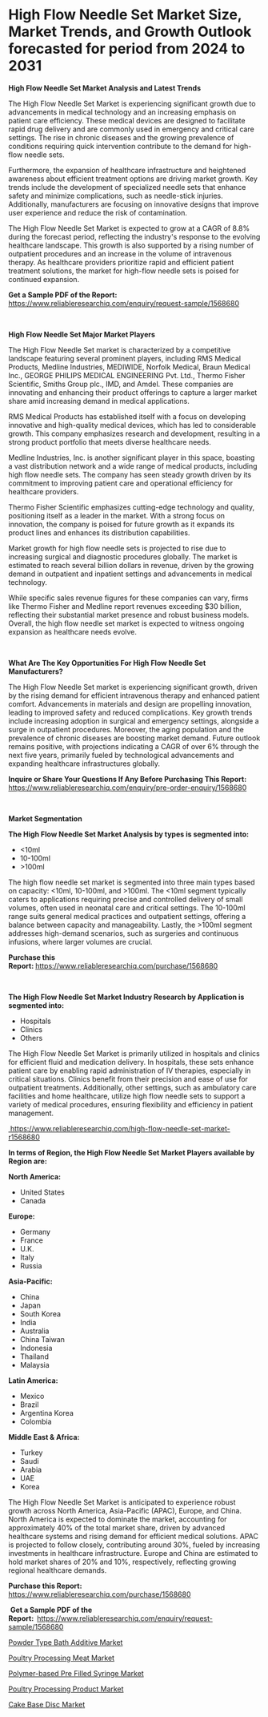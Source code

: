 <p><h1>High Flow Needle Set Market Size, Market Trends, and Growth Outlook forecasted for period from 2024 to 2031</h1></p><p><strong>High Flow Needle Set Market Analysis and Latest Trends</strong></p>
<p><p>The High Flow Needle Set Market is experiencing significant growth due to advancements in medical technology and an increasing emphasis on patient care efficiency. These medical devices are designed to facilitate rapid drug delivery and are commonly used in emergency and critical care settings. The rise in chronic diseases and the growing prevalence of conditions requiring quick intervention contribute to the demand for high-flow needle sets.</p><p>Furthermore, the expansion of healthcare infrastructure and heightened awareness about efficient treatment options are driving market growth. Key trends include the development of specialized needle sets that enhance safety and minimize complications, such as needle-stick injuries. Additionally, manufacturers are focusing on innovative designs that improve user experience and reduce the risk of contamination.</p><p>The High Flow Needle Set Market is expected to grow at a CAGR of 8.8% during the forecast period, reflecting the industry's response to the evolving healthcare landscape. This growth is also supported by a rising number of outpatient procedures and an increase in the volume of intravenous therapy. As healthcare providers prioritize rapid and efficient patient treatment solutions, the market for high-flow needle sets is poised for continued expansion.</p></p>
<p><strong>Get a Sample PDF of the Report:&nbsp;</strong> <a href="https://www.reliableresearchiq.com/enquiry/request-sample/1568680?utm_campaign=1137&utm_medium=2&utm_source=Github&utm_content=ia&utm_term=14102024&utm_id=high-flow-needle-set">https://www.reliableresearchiq.com/enquiry/request-sample/1568680</a></p>
<p>&nbsp;</p>
<p><strong>High Flow Needle Set Major Market Players</strong></p>
<p><p>The High Flow Needle Set market is characterized by a competitive landscape featuring several prominent players, including RMS Medical Products, Medline Industries, MEDIWIDE, Norfolk Medical, Braun Medical Inc., GEORGE PHILIPS MEDICAL ENGINEERING Pvt. Ltd., Thermo Fisher Scientific, Smiths Group plc., IMD, and Amdel. These companies are innovating and enhancing their product offerings to capture a larger market share amid increasing demand in medical applications.</p><p>RMS Medical Products has established itself with a focus on developing innovative and high-quality medical devices, which has led to considerable growth. This company emphasizes research and development, resulting in a strong product portfolio that meets diverse healthcare needs.</p><p>Medline Industries, Inc. is another significant player in this space, boasting a vast distribution network and a wide range of medical products, including high flow needle sets. The company has seen steady growth driven by its commitment to improving patient care and operational efficiency for healthcare providers.</p><p>Thermo Fisher Scientific emphasizes cutting-edge technology and quality, positioning itself as a leader in the market. With a strong focus on innovation, the company is poised for future growth as it expands its product lines and enhances its distribution capabilities.</p><p>Market growth for high flow needle sets is projected to rise due to increasing surgical and diagnostic procedures globally. The market is estimated to reach several billion dollars in revenue, driven by the growing demand in outpatient and inpatient settings and advancements in medical technology.</p><p>While specific sales revenue figures for these companies can vary, firms like Thermo Fisher and Medline report revenues exceeding $30 billion, reflecting their substantial market presence and robust business models. Overall, the high flow needle set market is expected to witness ongoing expansion as healthcare needs evolve.</p></p>
<p>&nbsp;</p>
<p><strong>What Are The Key Opportunities For High Flow Needle Set Manufacturers?</strong></p>
<p><p>The High Flow Needle Set market is experiencing significant growth, driven by the rising demand for efficient intravenous therapy and enhanced patient comfort. Advancements in materials and design are propelling innovation, leading to improved safety and reduced complications. Key growth trends include increasing adoption in surgical and emergency settings, alongside a surge in outpatient procedures. Moreover, the aging population and the prevalence of chronic diseases are boosting market demand. Future outlook remains positive, with projections indicating a CAGR of over 6% through the next five years, primarily fueled by technological advancements and expanding healthcare infrastructures globally.</p></p>
<p><strong>Inquire or Share Your Questions If Any Before Purchasing This Report:</strong> <a href="https://www.reliableresearchiq.com/enquiry/pre-order-enquiry/1568680?utm_campaign=1137&utm_medium=2&utm_source=Github&utm_content=ia&utm_term=14102024&utm_id=high-flow-needle-set">https://www.reliableresearchiq.com/enquiry/pre-order-enquiry/1568680</a></p>
<p>&nbsp;</p>
<p><strong>Market Segmentation</strong></p>
<p><strong>The High Flow Needle Set Market Analysis by types is segmented into:</strong></p>
<p><ul><li><10ml</li><li>10-100ml</li><li>>100ml</li></ul></p>
<p><p>The high flow needle set market is segmented into three main types based on capacity: <10ml, 10-100ml, and >100ml. The <10ml segment typically caters to applications requiring precise and controlled delivery of small volumes, often used in neonatal care and critical settings. The 10-100ml range suits general medical practices and outpatient settings, offering a balance between capacity and manageability. Lastly, the >100ml segment addresses high-demand scenarios, such as surgeries and continuous infusions, where larger volumes are crucial.</p></p>
<p><strong>Purchase this Report:&nbsp;</strong><a href="https://www.reliableresearchiq.com/purchase/1568680?utm_campaign=1137&utm_medium=2&utm_source=Github&utm_content=ia&utm_term=14102024&utm_id=high-flow-needle-set">https://www.reliableresearchiq.com/purchase/1568680</a></p>
<p>&nbsp;</p>
<p><strong>The High Flow Needle Set Market Industry Research by Application is segmented into:</strong></p>
<p><ul><li>Hospitals</li><li>Clinics</li><li>Others</li></ul></p>
<p><p>The High Flow Needle Set Market is primarily utilized in hospitals and clinics for efficient fluid and medication delivery. In hospitals, these sets enhance patient care by enabling rapid administration of IV therapies, especially in critical situations. Clinics benefit from their precision and ease of use for outpatient treatments. Additionally, other settings, such as ambulatory care facilities and home healthcare, utilize high flow needle sets to support a variety of medical procedures, ensuring flexibility and efficiency in patient management.</p></p>
<p><a href="https://www.reliableresearchiq.com/high-flow-needle-set-market-r1568680?utm_campaign=1137&utm_medium=2&utm_source=Github&utm_content=ia&utm_term=14102024&utm_id=high-flow-needle-set">&nbsp;https://www.reliableresearchiq.com/high-flow-needle-set-market-r1568680</a></p>
<p><strong>In terms of Region, the High Flow Needle Set Market Players available by Region are:</strong></p>
<p>
    <p> <strong> North America: </strong>
        <ul>
            <li>United States</li>
            <li>Canada</li>
        </ul>
        </p> 
    <p> <strong> Europe: </strong>
        <ul>
            <li>Germany</li>
            <li>France</li>
            <li>U.K.</li>
            <li>Italy</li>
            <li>Russia</li>
        </ul>
        </p> 
    <p> <strong> Asia-Pacific: </strong>
        <ul>
            <li>China</li>
            <li>Japan</li>
            <li>South Korea</li>
            <li>India</li>
            <li>Australia</li>
            <li>China Taiwan</li>
            <li>Indonesia</li>
            <li>Thailand</li>
            <li>Malaysia</li>
        </ul>
        </p> 
    <p> <strong> Latin America: </strong>
        <ul>
            <li>Mexico</li>
            <li>Brazil</li>
            <li>Argentina Korea</li>
            <li>Colombia</li>
        </ul>
        </p> 
    <p> <strong> Middle East & Africa: </strong>
        <ul>
            <li>Turkey</li>
            <li>Saudi</li>
            <li>Arabia</li>
            <li>UAE</li>
            <li>Korea</li>
        </ul>
    </p>
    </p>
<p><p>The High Flow Needle Set Market is anticipated to experience robust growth across North America, Asia-Pacific (APAC), Europe, and China. North America is expected to dominate the market, accounting for approximately 40% of the total market share, driven by advanced healthcare systems and rising demand for efficient medical solutions. APAC is projected to follow closely, contributing around 30%, fueled by increasing investments in healthcare infrastructure. Europe and China are estimated to hold market shares of 20% and 10%, respectively, reflecting growing regional healthcare demands.</p></p>
<p><strong>Purchase this Report: </strong><a href="https://www.reliableresearchiq.com/purchase/1568680?utm_campaign=1137&utm_medium=2&utm_source=Github&utm_content=ia&utm_term=14102024&utm_id=high-flow-needle-set">https://www.reliableresearchiq.com/purchase/1568680</a></p>
<p>&nbsp;<strong>Get a Sample PDF of the Report:&nbsp;&nbsp;</strong><a href="https://www.reliableresearchiq.com/enquiry/request-sample/1568680?utm_campaign=1137&utm_medium=2&utm_source=Github&utm_content=ia&utm_term=14102024&utm_id=high-flow-needle-set">https://www.reliableresearchiq.com/enquiry/request-sample/1568680</a></p>
<p><strong></strong></p>
<p><p><a href="https://www.linkedin.com/pulse/powder-type-bath-additive-market-global-share-ranking-overall-a5eae?trk=public_post_embed_feed-article-content&utm_campaign=1137&utm_medium=2&utm_source=Github&utm_content=ia&utm_term=14102024&utm_id=high-flow-needle-set">Powder Type Bath Additive Market</a></p><p><a href="https://www.linkedin.com/pulse/poultry-processing-meat-market-overview-global-trends-future-prospects-vlwre?trk=public_post_embed_feed-article-content&utm_campaign=1137&utm_medium=2&utm_source=Github&utm_content=ia&utm_term=14102024&utm_id=high-flow-needle-set">Poultry Processing Meat Market</a></p><p><a href="https://github.com/whitbyuhringenn/Market-Research-Report-List-1/blob/main/polymer-based-pre-filled-syringe-market.md?utm_campaign=1137&utm_medium=2&utm_source=Github&utm_content=ia&utm_term=14102024&utm_id=high-flow-needle-set">Polymer-based Pre Filled Syringe Market</a></p><p><a href="https://www.linkedin.com/pulse/poultry-processing-product-market-ecosystem-competitive-landscape-v7bye?trk=public_post_embed_feed-article-content&utm_campaign=1137&utm_medium=2&utm_source=Github&utm_content=ia&utm_term=14102024&utm_id=high-flow-needle-set">Poultry Processing Product Market</a></p><p><a href="https://github.com/kyleetroxilbu/Market-Research-Report-List-1/blob/main/cake-base-disc-market.md?utm_campaign=1137&utm_medium=2&utm_source=Github&utm_content=ia&utm_term=14102024&utm_id=high-flow-needle-set">Cake Base Disc Market</a></p></p>